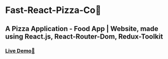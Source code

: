 # Fast-React-Pizza-Co🍕
## A Pizza Application - Food App | Website, made using React.js, React-Router-Dom, Redux-Toolkit
### [Live Demo🚀](https://vasu-fast-react-co-pizza.netlify.app/)
